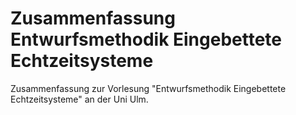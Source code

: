 # Zusammenfassung Entwurfsmethodik Eingebettete Echtzeitsysteme
Zusammenfassung zur Vorlesung "Entwurfsmethodik Eingebettete Echtzeitsysteme" an der Uni Ulm.
